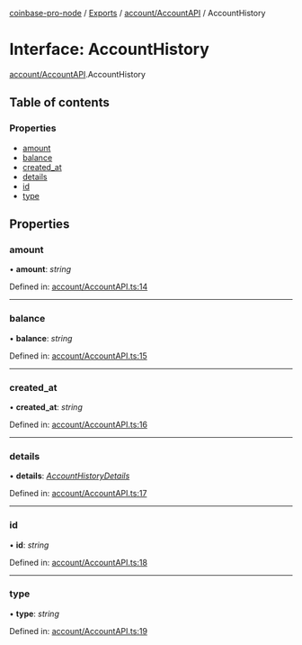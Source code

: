 [coinbase-pro-node](../README.md) / [Exports](../modules.md) / [account/AccountAPI](../modules/account_accountapi.md) / AccountHistory

# Interface: AccountHistory

[account/AccountAPI](../modules/account_accountapi.md).AccountHistory

## Table of contents

### Properties

- [amount](account_accountapi.accounthistory.md#amount)
- [balance](account_accountapi.accounthistory.md#balance)
- [created\_at](account_accountapi.accounthistory.md#created_at)
- [details](account_accountapi.accounthistory.md#details)
- [id](account_accountapi.accounthistory.md#id)
- [type](account_accountapi.accounthistory.md#type)

## Properties

### amount

• **amount**: *string*

Defined in: [account/AccountAPI.ts:14](https://github.com/bennycode/coinbase-pro-node/blob/e63aeae/src/account/AccountAPI.ts#L14)

___

### balance

• **balance**: *string*

Defined in: [account/AccountAPI.ts:15](https://github.com/bennycode/coinbase-pro-node/blob/e63aeae/src/account/AccountAPI.ts#L15)

___

### created\_at

• **created\_at**: *string*

Defined in: [account/AccountAPI.ts:16](https://github.com/bennycode/coinbase-pro-node/blob/e63aeae/src/account/AccountAPI.ts#L16)

___

### details

• **details**: [*AccountHistoryDetails*](account_accountapi.accounthistorydetails.md)

Defined in: [account/AccountAPI.ts:17](https://github.com/bennycode/coinbase-pro-node/blob/e63aeae/src/account/AccountAPI.ts#L17)

___

### id

• **id**: *string*

Defined in: [account/AccountAPI.ts:18](https://github.com/bennycode/coinbase-pro-node/blob/e63aeae/src/account/AccountAPI.ts#L18)

___

### type

• **type**: *string*

Defined in: [account/AccountAPI.ts:19](https://github.com/bennycode/coinbase-pro-node/blob/e63aeae/src/account/AccountAPI.ts#L19)
